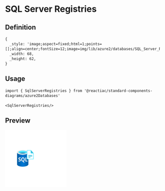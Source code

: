 # SQL Server Registries

## Definition

```
{
  _style: 'image;aspect=fixed;html=1;points=[];align=center;fontSize=12;image=img/lib/azure2/databases/SQL_Server_Registries.svg;strokeColor=none;',
  _width: 68,
  _height: 62,
}
```

## Usage

```
import { SqlServerRegistries } from '@reactiac/standard-components-diagrams/azure2Databases'

<SqlServerRegistries/>
```

## Preview

<img src="./sql-server-registries.png" width="200"/>
